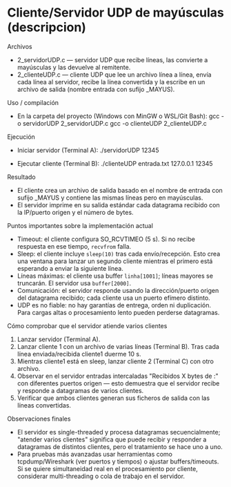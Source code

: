 # Cliente/Servidor UDP de mayúsculas (descripcion)

Archivos
- 2_servidorUDP.c — servidor UDP que recibe líneas, las convierte a mayúsculas y las devuelve al remitente.
- 2_clienteUDP.c — cliente UDP que lee un archivo línea a línea, envía cada línea al servidor, recibe la línea convertida y la escribe en un archivo de salida (nombre entrada con sufijo _MAYUS).

Uso / compilación
- En la carpeta del proyecto (Windows con MinGW o WSL/Git Bash):
  gcc -o servidorUDP 2_servidorUDP.c
  gcc -o clienteUDP 2_clienteUDP.c

Ejecución
- Iniciar servidor (Terminal A):
  ./servidorUDP 12345

- Ejecutar cliente (Terminal B):
  ./clienteUDP entrada.txt 127.0.0.1 12345

Resultado
- El cliente crea un archivo de salida basado en el nombre de entrada con sufijo _MAYUS y contiene las mismas líneas pero en mayúsculas.
- El servidor imprime en su salida estándar cada datagrama recibido con la IP/puerto origen y el número de bytes.

Puntos importantes sobre la implementación actual
- Timeout: el cliente configura SO_RCVTIMEO (5 s). Si no recibe respuesta en ese tiempo, `recvfrom` falla.
- Sleep: el cliente incluye `sleep(10)` tras cada envío/recepción. Esto crea una ventana para lanzar un segundo cliente mientras el primero está esperando a enviar la siguiente línea.
- Líneas máximas: el cliente usa buffer `linha[1001]`; líneas mayores se truncarán. El servidor usa `buffer[2000]`.
- Comunicación: el servidor responde usando la dirección/puerto origen del datagrama recibido; cada cliente usa un puerto efímero distinto.
- UDP es no fiable: no hay garantías de entrega, orden ni duplicación. Para cargas altas o procesamiento lento pueden perderse datagramas.

Cómo comprobar que el servidor atiende varios clientes
1. Lanzar servidor (Terminal A).
2. Lanzar cliente 1 con un archivo de varias líneas (Terminal B). Tras cada línea enviada/recibida cliente1 duerme 10 s.
3. Mientras cliente1 está en sleep, lanzar cliente 2 (Terminal C) con otro archivo.
4. Observar en el servidor entradas intercaladas "Recibidos X bytes de <IP>:<puerto>" con diferentes puertos origen — esto demuestra que el servidor recibe y responde a datagramas de varios clientes.
5. Verificar que ambos clientes generan sus ficheros de salida con las líneas convertidas.

Observaciones finales
- El servidor es single-threaded y procesa datagramas secuencialmente; "atender varios clientes" significa que puede recibir y responder a datagramas de distintos clientes, pero el tratamiento se hace uno a uno.
- Para pruebas más avanzadas usar herramientas como tcpdump/Wireshark (ver puertos y tiempos) o ajustar buffers/timeouts. Si se quiere simultaneidad real en el procesamiento por cliente, considerar multi-threading o cola de trabajo en el servidor.